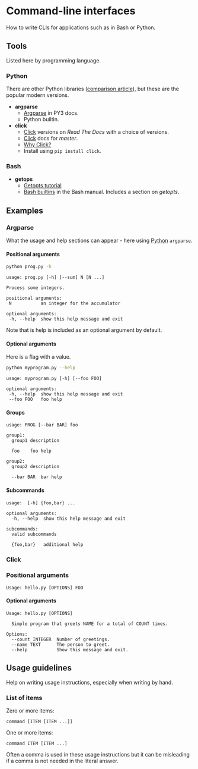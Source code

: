 # Command-line interfaces

How to write CLIs for applications such as in Bash or Python.


## Tools

Listed here by programming language.

### Python

There are other Python libraries ([comparison article](https://realpython.com/comparing-python-command-line-parsing-libraries-argparse-docopt-click/)), but these are the popular modern versions.

- **argparse**
    - [Argparse](https://docs.python.org/3/library/argparse.html) in PY3 docs.
    - Python builtin.
- **click**
    - [Click](https://readthedocs.org/projects/pallets-click/) versions on _Read The Docs_ with a choice of versions.
    - [Click](https://click.palletsprojects.com/en/master/) docs for _master_.
    - [Why Click?](https://click.palletsprojects.com/en/master/why/)
    - Install using `pip install click`.

### Bash

- **getops**
    - [Getopts tutorial](https://www.computerhope.com/unix/bash/getopts.htm)
    - [Bash builtins](https://www.gnu.org/software/bash/manual/html_node/Bourne-Shell-Builtins.html) in the Bash manual. Includes a section on _getopts_.


## Examples

### Argparse

What the usage and help sections can appear - here using [Python](#python) `argparse`.

#### Positional arguments

```sh
python prog.py -h
```
```
usage: prog.py [-h] [--sum] N [N ...]

Process some integers.

positional arguments:
 N           an integer for the accumulator

optional arguments:
 -h, --help  show this help message and exit
```

Note that is help is included as an optional argument by default.

#### Optional arguments

Here is a flag with a value.

```sh
python myprogram.py --help
```
```
usage: myprogram.py [-h] [--foo FOO]

optional arguments:
 -h, --help  show this help message and exit
 --foo FOO   foo help
```

#### Groups

```
usage: PROG [--bar BAR] foo

group1:
  group1 description

  foo    foo help

group2:
  group2 description

  --bar BAR  bar help
  ```

#### Subcommands

```
usage:  [-h] {foo,bar} ...

optional arguments:
  -h, --help  show this help message and exit

subcommands:
  valid subcommands

  {foo,bar}   additional help
```

### Click

### Positional arguments

```
Usage: hello.py [OPTIONS] FOO
```

#### Optional arguments

```
Usage: hello.py [OPTIONS]

  Simple program that greets NAME for a total of COUNT times.

Options:
  --count INTEGER  Number of greetings.
  --name TEXT      The person to greet.
  --help           Show this message and exit.
```

## Usage guidelines

Help on writing usage instructions, especially when writing by hand.


### List of items

Zero or more items:

```
command [ITEM [ITEM ...]]
```

One or more items:

```
command ITEM [ITEM ...]
```

Often a comma is used in these usage instructions but it can be misleading if a comma is not needed in the literal answer.
